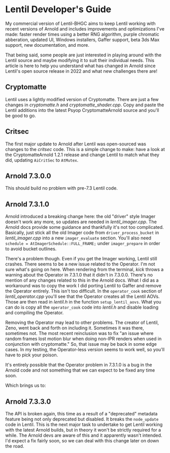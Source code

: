 # Lentil Developer's Guide

My commercial version of Lentil-BHGC aims to keep Lentil working with recent versions of Arnold and includes improvements and optimizations I've made: faster render times using a better RNG algorithm, purple chromatic abberation, updated UI, Windows installers, Gaffer support, beta 3ds Max support, new documentation, and more. 

That being said, some people are just interested in playing around with the Lentil source and maybe modifying it to suit their individual needs. This article is here to help you understand what has changed in Arnold since Lentil's open source release in 2022 and what new challenges there are!

## Cryptomatte

Lentil uses a lightly modified version of Cryptomatte. There are just a few changes in _cryptomatte.h_ and _cryptomatte_shader.cpp_. Copy and paste the Lentil additions into the latest Psyop CryptomatteArnold source and you'll be good to go.

## Critsec

The first major update to Arnold after Lentil was open-sourced was changes to the _critsec_ code. This is a simple change to make: have a look at the CryptomatteArnold 1.2.1 release and change Lentil to match what they did, updating `AiCritSec` to `AtMutex`.

## Arnold 7.3.0.0

This should build no problem with pre-7.3 Lentil code.

## Arnold 7.3.1.0

Arnold introduced a breaking change here: the old "driver" style Imager doesn't work any more, so updates are needed in _lentil_imager.cpp_. The Arnold docs provide some guidance and thankfully it's not too complicated. Basically, just stick all the old Imager code from `driver_process_bucket` in _lentil_imager.cpp_ into a new `imager_evaluate` section. You'll also need `schedule = AtImagerSchedule::FULL_FRAME;` under `imager_prepare` in order to avoid bucket outlines.

There's a problem though. Even if you get the Imager working, Lentil still crashes. There seems to be a new issue related to the Operator. I'm not sure what's going on here. When rendering from the terminal, _kick_ throws a warning about the Operator in 7.3.1.0 that it didn't in 7.3.0.0. There's no mention of any changes related to this in the Arnold docs. What I did as a workaround was to copy the work I did porting Lentil to Gaffer and remove the Operator entirely. This isn't too difficult. In the `operator_cook` section of _lentil_operator.cpp_ you'll see that the Operator creates all the Lentil AOVs. Those are then read in _lentil.h_ in the function `setup_lentil_aovs`. What you can do is copy all the `operator_cook` code into _lentil.h_ and disable loading and compiling the Operator. 

Removing the Operator may lead to other problems. The creator of Lentil, Zeno, went back and forth on including it. Sometimes it was there, sometimes not. The most recent reinclusion was to fix "an issue where random frames lost motion blur when doing non-IPR renders when used in conjunction with cryptomatte." So, that issue may be back in some edge cases. In my testing, the Operator-less version seems to work well, so you'll have to pick your poison. 

It's entirely possible that the Operator problem in 7.3.1.0 is a bug in the Arnold code and not something that we can expect to be fixed any time soon.

Which brings us to:

## Arnold 7.3.3.0

The API is broken again, this time as a result of a "deprecated" metadata feature being not only deprecated but disabled. It breaks the `node_update` code in Lentil. This is the next major task to undertake to get Lentil working with the latest Arnold builds, but in theory it won't be strictly required for a while. The Arnold devs are aware of this and it apparently wasn't intended. I'd expect a fix fairly soon, so we can deal with this change later on down the road.
